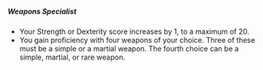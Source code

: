 ##### Weapons Specialist

- Your Strength or Dexterity score increases by 1, to a maximum of 20.
- You gain proficiency with four weapons of your choice.
  Three of these must be a simple or a martial weapon.
  The fourth choice can be a simple, martial, or rare weapon.
